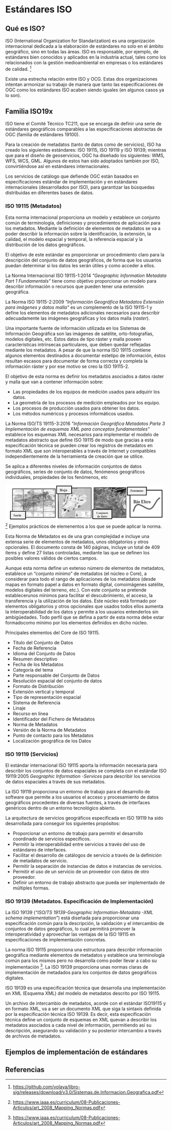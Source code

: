 # Estándares ISO

## Qué es ISO?

ISO (International Organization for Standarization) es una organización internacional dedicada a la elaboración de estándares no solo en el ámbito geográfico, sino en todas las áreas. ISO es responsable, por ejemplo, de estándares bien conocidos y aplicados en la industria actual, tales como los relacionados con la gestión medioambiental en empresas o los estándares de calidad. [^1]

Existe una estrecha relación entre ISO y OCG. Estas dos organizaciones intentan armonizar su trabajo de manera que tanto las especificaciones de OGC como los estándares ISO acaben siendo iguales (en algunos casos ya lo son).

## Familia ISO19x

ISO tiene el Comité Técnico TC211, que se encarga de definir una serie de estándares geográficos comparables a las especificaciones abstractas de OGC (familia de estándares 19100).

Para la creación de metadatos (tanto de datos como de servicios), ISO ha creado los siguientes estándares: ISO 19115, ISO 19119 y ISO 19139; mientras que para el diseño de geoservicios, OGC ha diseñado los siguientes: WMS, WFS, WCS, GML. Algunos de estos han sido adoptados también por ISO, convirtiéndose así en estándares internacionales.

Los servicios de catálogo que defiende OGC están basados en especificaciones estándar de implementación y en estándares internacionales (desarrollados por ISO), para garantizar las búsquedas distribuidas en diferentes bases de datos.

### ISO 19115 (Metadatos)

Esta norma internacional proporciona un modelo y establece un conjunto común de terminología, definiciones y procedimientos de aplicación para los metadatos. Mediante la definición de elementos de metadatos se va a poder describir la información sobre la identificación, la extensión, la calidad, el modelo espacial y temporal, la referencia espacial y la distribución de los datos geográficos.

El objetivo de este estándar es proporcionar un procedimiento claro para la descripción del conjunto de datos geográficos, de forma que los usuarios puedan determinar si los datos les serán útiles y como acceder a ellos.

La Norma Internacional ISO 19115-1:2014 *"Geographic Information Metadata Part 1 Fundamentals"* tiene como objetivo proporcionar un modelo para describir información o recursos que pueden tener una extensión geográfica.

La Norma ISO 19115-2:2009 *"Información Geográfica Metadatos Extensión para imágenes y datos malla"* es un complemento de la ISO 19115-1 y define los elementos de metadatos adicionales necesarios para describir adecuadamente las imágenes geográficas y los datos malla (*raster*).

Una importante fuente de información utilizada en los Sistemas de Información Geográfica son las imágenes de satélite, orto-fotografías, modelos digitales, etc. Estos datos de tipo ráster y malla poseen características intrínsecas particulares, que deben quedar reflejadas mediante los metadatos. A pesar de que la norma ISO 19115 contiene algunos elementos destinados a documentar estetipo de información, éstos resultan escasos para documentar de forma correcta y completa la información ráster y por ese motivo se creo la ISO 19115-2.

El objetivo de esta norma es definir los metadatos asociados a datos ráster y malla que van a contener información sobre: 

* Las propiedades de los equipos de medición usados para adquirir los datos. 
* La geometría de los procesos de medición empleados por los equipo.
* Los procesos de producción usados para obtener los datos.
* Los métodos numéricos y procesos informáticos usados. 

La Norma ISO/TS 19115-3:2016 *"Información Geográfica Metadatos Parte 3 Implementación de esquemas XML para conceptos fundamentales"* establece los esquemas XML necesarios para implementar el modelo de metadatos abstracto que define ISO 19115 de modo que gracias a esta especificación técnica se pueden crear los registros de metadatos en formato XML que son interoperables a través de Internet y compatibles independientemente de la herramienta de creación que se utilice.

Se aplica a diferentes niveles de información conjuntos de datos geográficos, series de conjunto de datos, fenómenos geográficos individuales, propiedades de los fenómenos, etc

![alt text](img/iso_19115.png "Niveles de información")[^2]
Ejemplos prácticos de elemenentos a los que se puede aplicar la norma.

Esta Norma de Metadatos es de una gran complejidad e incluye una extensa serie de elementos de metadatos, unos obligatorios y otros opcionales. El documento consta de 140 páginas, incluye un total de 409 ítems y define 27 listas controladas, mediante las que se definen los posibles valores válidos de ciertos campos.

Aunque esta norma define un extenso número de elementos de metadatos, establece un “conjunto mínimo” de metadatos (el núcleo o Core), a considerar para todo el rango de aplicaciones de los metadatos (desde mapas en formato papel a datos en formato digital, comoimágenes satélite, modelos digitales del terreno, etc.). Con este conjunto se pretende establecerunos mínimos para facilitar el descubrimiento, el acceso, la transferencia y la utilización de los datos. Este núcleo está formado por elementos obligatorios y otros opcionales que usados todos ellos aumenta la interoperabilidad de los datos y permite a los usuarios entenderlos sin ambigüedades. Todo perfil que se defina a partir de esta norma debe estar formadocomo mínimo por los elementos definidos en dicho núcleo. 

Principales elementos del Core de ISO 19115.

* Título del Conjunto de Datos
* Fecha de Referencia
* Idioma del Conjunto de Datos
* Resumen descriptivo
* Fecha de los Metadatos
* Categoría del tema
* Parte responsable del Conjunto de Datos
* Resolución espacial del conjunto de datos
* Formato de Distribución
* Extensión vertical y temporal
* Tipo de representación espacial
* Sistema de Referencia
* Linaje
* Recurso en línea
* Identificador del Fichero de Metadatos
* Norma de Metadatos
* Versión de la Norma de Metadatos
* Punto de contacto para los Metadatos
* Localización geográfica de los Datos

### ISO 19119 (Servicios)

El estándar internacional ISO 19115 aporta la información necesaria para describir los conjuntos de datos espaciales se completa con el estándar ISO 19119:2005 *Geographic Information -Services* para describir los servicios de datos espaciales a través de sus metadatos.

La ISO 19119 proporciona un entorno de trabajo para el desarrollo de software que permite a los usuarios el acceso y procesamiento de datos geográficos procedentes de diversas fuentes, a través de interfaces genéricos dentro de un entorno tecnológico abierto.

La arquitectura de servicios geográficos especificada en ISO 19119 ha sido desarrollada para conseguir los siguientes propósitos:

* Proporcionar un entorno de trabajo para permitir el desarrollo coordinado de servicios específicos.
* Permitir la interoperabilidad entre servicios a través del uso de estándares de interfaces.
* Facilitar el desarrollo de catálogos de servicio a través de la definición de metadatos de servicio.
* Permitir la separación de instancias de datos e instancias de servicios.
* Permitir el uso de un servicio de un proveedor con datos de otro proveedor.
* Definir un entorno de trabajo abstracto que pueda ser implementado de múltiples formas.

### ISO 19139 (Metadatos. Especificación de Implementación)

La ISO 19139 (*“ISO/TS 19139-Geographic Information-Metadata -XML schema implementation”*) está diseñada para proporcionar una especificación común para la descripción, la validación y el intercambio de conjuntos de datos geográficos, lo cual permitirá promover la interoperatividad y aprovechar las ventajas de la ISO 19115 en especificaciones de implementación concretas.

La norma ISO 19115 proporciona una estructura para describir información geográfica mediante elementos de metadatos y establece una terminología común para los mismos pero no desarrolla como poder llevar a cabo su implementación [^2]. La ISO 19139 proporciona unas normas claras de implementación de metadados para los conjuntos de datos geográficos digitales.

ISO 19139 es una especificación técnica que desarrolla una implementación en XML (Esquema XML) del modelo de metadatos descrito por ISO 19115.

Un archivo de intercambio de metadatos, acorde con el estándar ISO19115 y en formato XML, va a ser un documento XML que siga la sintaxis definida por la especificación técnica ISO 19139. Es decir, esta especificación técnica define un conjunto de esquemas en XML quevan a describir los metadatos asociados a cada nivel de información, permitiendo así su descripción, asegurando su validación y su posterior intercambio a través de archivos de metadatos.

## Ejemplos de implementación de estándares


## Referencias

[^1]: https://github.com/volaya/libro-sig/releases/download/v3.0/Sistemas.de.Informacion.Geografica.pdf
[^2]: https://www.iaaa.es/curriculum/08-Publicaciones-Articulos/art_2008_Mapping_Normas.pdf
